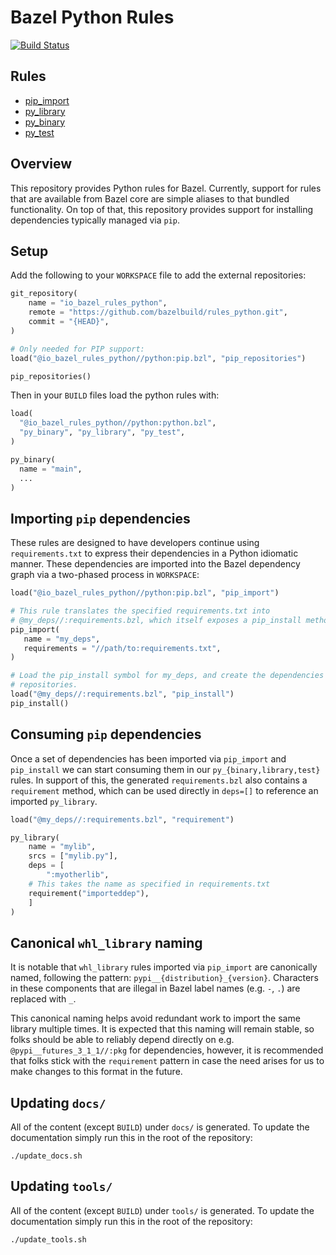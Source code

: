 # Bazel Python Rules

[![Build Status](https://ci.bazel.io/buildStatus/icon?job=rules_python)](https://ci.bazel.io/job/rules_python)

## Rules

* [pip_import](docs/python/pip.md#pip_import)
* [py_library](docs/python/python.md#py_library)
* [py_binary](docs/python/python.md#py_binary)
* [py_test](docs/python/python.md#py_test)

## Overview

This repository provides Python rules for Bazel.  Currently, support for
rules that are available from Bazel core are simple aliases to that bundled
functionality.  On top of that, this repository provides support for installing
dependencies typically managed via `pip`.

## Setup

Add the following to your `WORKSPACE` file to add the external repositories:

```python
git_repository(
    name = "io_bazel_rules_python",
    remote = "https://github.com/bazelbuild/rules_python.git",
    commit = "{HEAD}",
)

# Only needed for PIP support:
load("@io_bazel_rules_python//python:pip.bzl", "pip_repositories")

pip_repositories()
```

Then in your `BUILD` files load the python rules with:

``` python
load(
  "@io_bazel_rules_python//python:python.bzl",
  "py_binary", "py_library", "py_test",
)

py_binary(
  name = "main",
  ...
)
```

## Importing `pip` dependencies

These rules are designed to have developers continue using `requirements.txt`
to express their dependencies in a Python idiomatic manner.  These dependencies
are imported into the Bazel dependency graph via a two-phased process in
`WORKSPACE`:

```python
load("@io_bazel_rules_python//python:pip.bzl", "pip_import")

# This rule translates the specified requirements.txt into
# @my_deps//:requirements.bzl, which itself exposes a pip_install method.
pip_import(
   name = "my_deps",
   requirements = "//path/to:requirements.txt",
)

# Load the pip_install symbol for my_deps, and create the dependencies'
# repositories.
load("@my_deps//:requirements.bzl", "pip_install")
pip_install()
```

## Consuming `pip` dependencies

Once a set of dependencies has been imported via `pip_import` and `pip_install`
we can start consuming them in our `py_{binary,library,test}` rules.  In support
of this, the generated `requirements.bzl` also contains a `requirement` method,
which can be used directly in `deps=[]` to reference an imported `py_library`.

```python
load("@my_deps//:requirements.bzl", "requirement")

py_library(
    name = "mylib",
    srcs = ["mylib.py"],
    deps = [
        ":myotherlib",
	# This takes the name as specified in requirements.txt
	requirement("importeddep"),
    ]
)
```

## Canonical `whl_library` naming

It is notable that `whl_library` rules imported via `pip_import` are canonically
named, following the pattern: `pypi__{distribution}_{version}`.  Characters in
these components that are illegal in Bazel label names (e.g. `-`, `.`) are
replaced with `_`.

This canonical naming helps avoid redundant work to import the same library
multiple times.  It is expected that this naming will remain stable, so folks
should be able to reliably depend directly on e.g. `@pypi__futures_3_1_1//:pkg`
for dependencies, however, it is recommended that folks stick with the
`requirement` pattern in case the need arises for us to make changes to this
format in the future.

## Updating `docs/`

All of the content (except `BUILD`) under `docs/` is generated.  To update the
documentation simply run this in the root of the repository:
```shell
./update_docs.sh
```

## Updating `tools/`

All of the content (except `BUILD`) under `tools/` is generated.  To update the
documentation simply run this in the root of the repository:
```shell
./update_tools.sh
```
